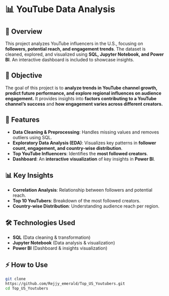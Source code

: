 # 📊 YouTube Data Analysis  

## 📌 Overview
This project analyzes YouTube influencers in the U.S., focusing on **followers, potential reach, and engagement trends**. The dataset is cleaned, explored, and visualized using **SQL, Jupyter Notebook, and Power BI**. An interactive dashboard is included to showcase insights.  

## 🎯 Objective
The goal of this project is to **analyze trends in YouTube channel growth, predict future performance, and explore regional influences on audience engagement.** It provides insights into **factors contributing to a YouTube channel’s success** and **how engagement varies across different creators.**  

## 🚀 Features
- **Data Cleaning & Preprocessing**: Handles missing values and removes outliers using SQL.
- **Exploratory Data Analysis (EDA)**: Visualizes key patterns in **follower count, engagement, and country-wise distribution**.
- **Top YouTube Influencers**: Identifies the **most followed creators**.
- **Dashboard**: An **interactive visualization** of key insights in **Power BI**.

## 📊 Key Insights
- **Correlation Analysis**: Relationship between followers and potential reach.  
- **Top 10 YouTubers**: Breakdown of the most followed creators.  
- **Country-wise Distribution**: Understanding audience reach per region.  

## 🛠️ Technologies Used
-  **SQL** (Data cleaning & transformation)  
- **Jupyter Notebook** (Data analysis & visualization)  
- **Power BI** (Dashboard & insights visualization)

## ⚡ How to Use    
   ```bash
   git clone
https://github.com/Rejjy_emerald/Top_US_Youtubers.git
   cd Top_US_Youtubers
